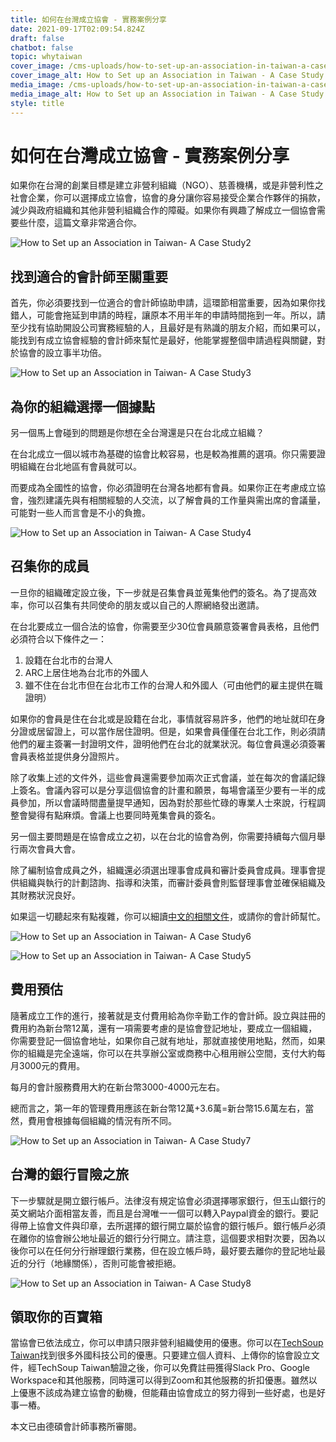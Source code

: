 ```yaml
---
title: 如何在台灣成立協會 - 實務案例分享
date: 2021-09-17T02:09:54.824Z
draft: false
chatbot: false
topic: whytaiwan
cover_image: /cms-uploads/how-to-set-up-an-association-in-taiwan-a-case-study1.jpg
cover_image_alt: How to Set up an Association in Taiwan - A Case Study
media_image: /cms-uploads/how-to-set-up-an-association-in-taiwan-a-case-study1.jpg
media_image_alt: How to Set up an Association in Taiwan - A Case Study
style: title
---
```

# 如何在台灣成立協會 - 實務案例分享

如果你在台灣的創業目標是建立非營利組織（NGO）、慈善機構，或是非營利性之社會企業，你可以選擇成立協會，協會的身分讓你容易接受企業合作夥伴的捐款，減少與政府組織和其他非營利組織合作的障礙。如果你有興趣了解成立一個協會需要些什麼，這篇文章非常適合你。

![How to Set up an Association in Taiwan- A Case Study2](/cms-uploads/how-to-set-up-an-association-in-taiwan-a-case-study2.jpg)

## 找到適合的會計師至關重要

首先，你必須要找到一位適合的會計師協助申請，這環節相當重要，因為如果你找錯人，可能會拖延到申請的時程，讓原本不用半年的申請時間拖到一年。所以，請至少找有協助開設公司實務經驗的人，且最好是有熟識的朋友介紹，而如果可以，能找到有成立協會經驗的會計師來幫忙是最好，他能掌握整個申請過程與關鍵，對於協會的設立事半功倍。

![How to Set up an Association in Taiwan- A Case Study3](/cms-uploads/how-to-set-up-an-association-in-taiwan-a-case-study3.jpg)

## 為你的組織選擇一個據點

另一個馬上會碰到的問題是你想在全台灣還是只在台北成立組織？

在台北成立一個以城市為基礎的協會比較容易，也是較為推薦的選項。你只需要證明組織在台北地區有會員就可以。

而要成為全國性的協會，你必須證明在台灣各地都有會員。如果你正在考慮成立協會，強烈建議先與有相關經驗的人交流，以了解會員的工作量與需出席的會議量，可能對一些人而言會是不小的負擔。

![How to Set up an Association in Taiwan- A Case Study4](/cms-uploads/how-to-set-up-an-association-in-taiwan-a-case-study4.jpg)

## 召集你的成員

一旦你的組織確定設立後，下一步就是召集會員並蒐集他們的簽名。為了提高效率，你可以召集有共同使命的朋友或以自己的人際網絡發出邀請。

在台北要成立一個合法的協會，你需要至少30位會員願意簽署會員表格，且他們必須符合以下條件之一：

1. 設籍在台北市的台灣人
2. ARC上居住地為台北市的外國人
3. 雖不住在台北市但在台北市工作的台灣人和外國人（可由他們的雇主提供在職證明）

如果你的會員是住在台北或是設籍在台北，事情就容易許多，他們的地址就印在身分證或居留證上，可以當作居住證明。但是，如果會員僅僅在台北工作，則必須請他們的雇主簽署一封證明文件，證明他們在台北的就業狀況。每位會員還必須簽署會員表格並提供身分證照片。

除了收集上述的文件外，這些會員還需要參加兩次正式會議，並在每次的會議記錄上簽名。會議內容可以是分享這個協會的計畫和願景，每場會議至少要有一半的成員參加，所以會議時間盡量提早通知，因為對於那些忙碌的專業人士來說，行程調整會變得有點麻煩。會議上也要同時蒐集會員的簽名。

另一個主要問題是在協會成立之初，以在台北的協會為例，你需要持續每六個月舉行兩次會員大會。

除了編制協會成員之外，組織還必須選出理事會成員和審計委員會成員。理事會提供組織與執行的計劃諮詢、指導和決策，而審計委員會則監督理事會並確保組織及其財務狀況良好。

如果這一切聽起來有點複雜，你可以細讀[中文的相關文件](https://dosw.gov.taipei/Content_List.aspx?n=374E98F9969BD165)，或請你的會計師幫忙。

![How to Set up an Association in Taiwan- A Case Study6](/cms-uploads/how-to-set-up-an-association-in-taiwan-a-case-study6.jpg)

![How to Set up an Association in Taiwan- A Case Study5](/cms-uploads/how-to-set-up-an-association-in-taiwan-a-case-study5.jpg)

## 費用預估

隨著成立工作的進行，接著就是支付費用給為你辛勤工作的會計師。設立與註冊的費用約為新台幣12萬，還有一項需要考慮的是協會登記地址，要成立一個組織，你需要登記一個協會地址，如果你自己就有地址，那就直接使用地點，然而，如果你的組織是完全遠端，你可以在共享辦公室或商務中心租用辦公空間，支付大約每月3000元的費用。

每月的會計服務費用大約在新台幣3000-4000元左右。

總而言之，第一年的管理費用應該在新台幣12萬+3.6萬=新台幣15.6萬左右，當然，費用會根據每個組織的情況有所不同。

![How to Set up an Association in Taiwan- A Case Study7](/cms-uploads/how-to-set-up-an-association-in-taiwan-a-case-study7.jpg)

## 台灣的銀行冒險之旅

下一步驟就是開立銀行帳戶。法律沒有規定協會必須選擇哪家銀行，但玉山銀行的英文網站介面相當友善，而且是台灣唯一一個可以轉入Paypal資金的銀行。要記得帶上協會文件與印章，去所選擇的銀行開立屬於協會的銀行帳戶。銀行帳戶必須在離你的協會辦公地址最近的銀行分行開立。請注意，這個要求相對次要，因為以後你可以在任何分行辦理銀行業務，但在設立帳戶時，最好要去離你的登記地址最近的分行（地緣關係），否則可能會被拒絕。

![How to Set up an Association in Taiwan- A Case Study8](/cms-uploads/how-to-set-up-an-association-in-taiwan-a-case-study8.jpg)

## 領取你的百寶箱

當協會已依法成立，你可以申請只限非營利組織使用的優惠。你可以在[TechSoup Taiwan](https://www.techsoup-taiwan.org.tw/cloud_services)找到很多外國科技公司的優惠。只要建立個人資料、上傳你的協會設立文件，經TechSoup Taiwan驗證之後，你可以免費註冊獲得Slack Pro、Google Workspace和其他服務，同時還可以得到Zoom和其他服務的折扣優惠。雖然以上優惠不該成為建立協會的動機，但能藉由協會成立的努力得到一些好處，也是好事一樁。

本文已由德碩會計師事務所審閱。
